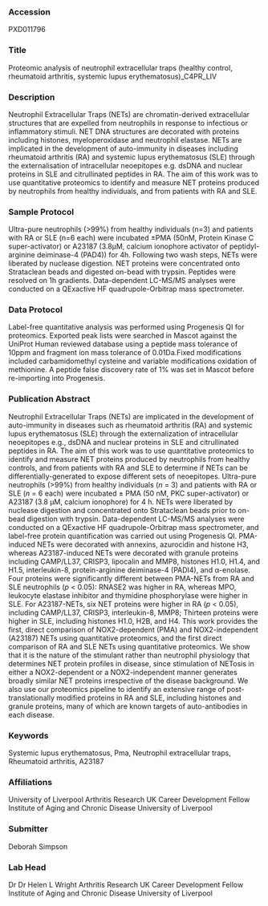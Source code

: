 ### Accession
PXD011796

### Title
Proteomic analysis of neutrophil extracellular traps (healthy control, rheumatoid arthritis, systemic lupus erythematosus)_C4PR_LIV

### Description
Neutrophil Extracellular Traps (NETs) are chromatin-derived extracellular structures that are expelled from neutrophils in response to infectious or inflammatory stimuli. NET DNA structures are decorated with proteins including histones, myeloperoxidase and neutrophil elastase. NETs are implicated in the development of auto-immunity in diseases including rheumatoid arthritis (RA) and systemic lupus erythematosus (SLE) through the externalisation of intracellular neoepitopes e.g. dsDNA and nuclear proteins in SLE and citrullinated peptides in RA. The aim of this work was to use quantitative proteomics to identify and measure NET proteins produced by neutrophils from healthy individuals, and from patients with RA and SLE.

### Sample Protocol
Ultra-pure neutrophils (>99%) from healthy individuals (n=3) and patients with RA or SLE (n=6 each) were incubated ±PMA (50nM, Protein Kinase C super-activator) or A23187 (3.8μM, calcium ionophore activator of peptidyl-arginine deiminase-4 (PAD4)) for 4h. Following two wash steps, NETs were liberated by nuclease digestion. NET proteins were concentrated onto Strataclean beads and digested on-bead with trypsin. Peptides were resolved on 1h gradients. Data-dependent LC-MS/MS analyses were conducted on a QExactive HF quadrupole-Orbitrap mass spectrometer.

### Data Protocol
Label-free quantitative analysis was performed using Progenesis QI for proteomics. Exported peak lists were searched in Mascot against the UniProt Human reviewed database using a peptide mass tolerance of 10ppm and fragment ion mass tolerance of 0.01Da.Fixed modifications included carbamidomethyl cysteine and variable modifications oxidation of methionine. A peptide false discovery rate of 1% was set in Mascot before re-importing into Progenesis.

### Publication Abstract
Neutrophil Extracellular Traps (NETs) are implicated in the development of auto-immunity in diseases such as rheumatoid arthritis (RA) and systemic lupus erythematosus (SLE) through the externalization of intracellular neoepitopes e.g., dsDNA and nuclear proteins in SLE and citrullinated peptides in RA. The aim of this work was to use quantitative proteomics to identify and measure NET proteins produced by neutrophils from healthy controls, and from patients with RA and SLE to determine if NETs can be differentially-generated to expose different sets of neoepitopes. Ultra-pure neutrophils (&gt;99%) from healthy individuals (<i>n</i> = 3) and patients with RA or SLE (<i>n</i> = 6 each) were incubated &#xb1; PMA (50 nM, PKC super-activator) or A23187 (3.8 &#x3bc;M, calcium ionophore) for 4 h. NETs were liberated by nuclease digestion and concentrated onto Strataclean beads prior to on-bead digestion with trypsin. Data-dependent LC-MS/MS analyses were conducted on a QExactive HF quadrupole-Orbitrap mass spectrometer, and label-free protein quantification was carried out using Progenesis QI. PMA-induced NETs were decorated with annexins, azurocidin and histone H3, whereas A23187-induced NETs were decorated with granule proteins including CAMP/LL37, CRISP3, lipocalin and MMP8, histones H1.0, H1.4, and H1.5, interleukin-8, protein-arginine deiminase-4 (PADI4), and &#x3b1;-enolase. Four proteins were significantly different between PMA-NETs from RA and SLE neutrophils (<i>p</i> &lt; 0.05): RNASE2 was higher in RA, whereas MPO, leukocyte elastase inhibitor and thymidine phosphorylase were higher in SLE. For A23187-NETs, six NET proteins were higher in RA (<i>p</i> &lt; 0.05), including CAMP/LL37, CRISP3, interleukin-8, MMP8; Thirteen proteins were higher in SLE, including histones H1.0, H2B, and H4. This work provides the first, direct comparison of NOX2-dependent (PMA) and NOX2-independent (A23187) NETs using quantitative proteomics, and the first direct comparison of RA and SLE NETs using quantitative proteomics. We show that it is the nature of the stimulant rather than neutrophil physiology that determines NET protein profiles in disease, since stimulation of NETosis in either a NOX2-dependent or a NOX2-independent manner generates broadly similar NET proteins irrespective of the disease background. We also use our proteomics pipeline to identify an extensive range of post-translationally modified proteins in RA and SLE, including histones and granule proteins, many of which are known targets of auto-antibodies in each disease.

### Keywords
Systemic lupus erythematosus, Pma, Neutrophil extracellular traps, Rheumatoid arthritis, A23187

### Affiliations
University of Liverpool
Arthritis Research UK Career Development Fellow Institute of Aging and Chronic Disease University of Liverpool

### Submitter
Deborah Simpson

### Lab Head
Dr Dr Helen L Wright
Arthritis Research UK Career Development Fellow Institute of Aging and Chronic Disease University of Liverpool


